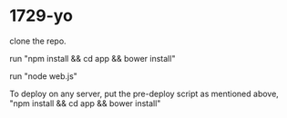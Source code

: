 # 1729-yo
clone the repo.

run "npm install && cd app && bower install"

run "node web.js"


To deploy on any server, put the pre-deploy script as mentioned above, "npm install && cd app && bower install"
